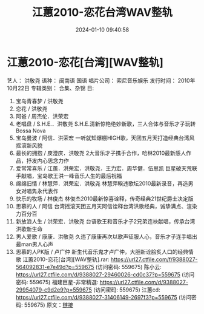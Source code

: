 ﻿---
title: 江蕙2010-恋花台湾WAV整轨
date: 2024-01-10 09:40:58
categories: WAV车载音乐、镜像
tags: 华语中文
---
# 江蕙2010-恋花[台湾][WAV整轨]

艺人： 洪敬尧
语种： 闽南语 国语
唱片公司： 索尼音乐娱乐
发行时间： 2010年10月22日
专辑类别： 合集、杂锦
目:
01. 宝岛青春梦 / 洪敬尧
02. 恋花 / 洪敬尧
03. 阿爸 / 周杰伦．洪荣宏
04. 老唱盘 / S.H.E.．洪敬尧
S.H.E.清新惊艳绝妙新歌，三人合体与音乐才子玩转Bossa Nova
05. 宝岛曼波 / 阿信．洪荣宏
一听就知爆棚HIGH歌，天团五月天打造经典台湾风摇滚新风貌
06. 最长的拥抱 / 庾澄庆．洪敬尧
2大音乐才子携手合作，哈林2010最新感人作品，抒发内心思念力作
07. 爱常常喜乐 / 江蕙．洪荣宏．洪敬尧．王力宏．周华健．伍思凯
巨星破天荒联手献唱，宝岛歌王洪一峰音乐人生的最后祝福
08. 绵绵旧情 / 林慧萍．洪荣宏．洪敬尧
林慧萍睽违歌坛2010最新录音，再造男女对唱隽永代表作
09. 快乐的牧场 / 林俊杰
林俊杰2010最新惊喜诠释，传奇经典21世纪爵士决定版
10. 思慕的人 / 阿信
台湾摇滚天团五月天阿信诠释台湾洪歌经典，诚挚满点、渲染力百分百
11. 新放浪人生 / 洪荣宏．洪敬尧
台语歌王和音乐才子2兄弟连袂献唱，传承台湾洪歌新生命
12. 男人爱歌 / 康康．洪敬尧
久违了康康再次以歌声征服人心，音乐才子连手唱出最man男人心声
13. 思慕的人PK版 / 卢广仲
新生代音乐鬼才卢广仲，大胆新诠脍炙人口的经典情歌
江蕙2010-恋花[台湾][WAV整轨].rar: https://url27.ctfile.com/f/9388027-564092831-e7e49d?p=559675
(访问密码: 559675)
陈小云: https://url27.ctfile.com/d/9388027-29460026-cd0c37?p=559675
(访问密码: 559675)
福建巨星-非常精選: https://url27.ctfile.com/d/9388027-29954079-c9d2e9?p=559675
(访问密码: 559675)
江蕙cd: https://url27.ctfile.com/d/9388027-31406149-2697f3?p=559675
(访问密码: 559675)
原文：[链接](https://blog.sina.com.cn/s/blog_1647c7e760103145q.html)